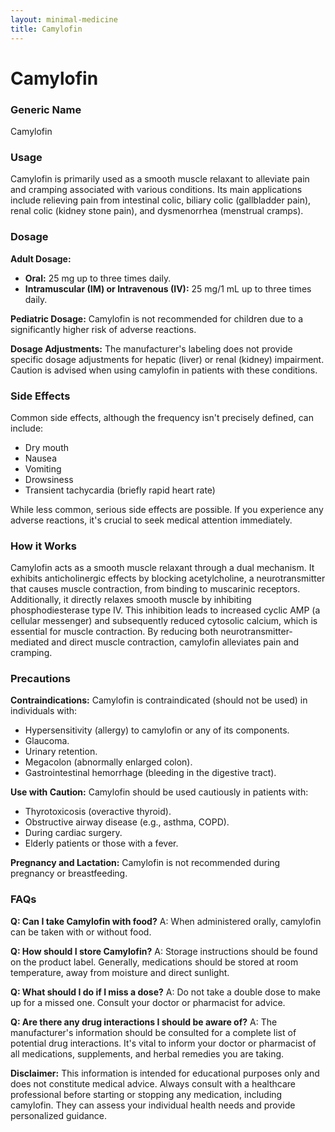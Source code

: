 ```yaml
---
layout: minimal-medicine
title: Camylofin
---
```


# Camylofin
### Generic Name
Camylofin

### Usage
Camylofin is primarily used as a smooth muscle relaxant to alleviate pain and cramping associated with various conditions.  Its main applications include relieving pain from intestinal colic, biliary colic (gallbladder pain), renal colic (kidney stone pain), and dysmenorrhea (menstrual cramps).

### Dosage
**Adult Dosage:**

* **Oral:** 25 mg up to three times daily.
* **Intramuscular (IM) or Intravenous (IV):** 25 mg/1 mL up to three times daily.

**Pediatric Dosage:** Camylofin is not recommended for children due to a significantly higher risk of adverse reactions.

**Dosage Adjustments:** The manufacturer's labeling does not provide specific dosage adjustments for hepatic (liver) or renal (kidney) impairment.  Caution is advised when using camylofin in patients with these conditions.

### Side Effects
Common side effects, although the frequency isn't precisely defined, can include:

* Dry mouth
* Nausea
* Vomiting
* Drowsiness
* Transient tachycardia (briefly rapid heart rate)

While less common, serious side effects are possible.  If you experience any adverse reactions, it's crucial to seek medical attention immediately.

### How it Works
Camylofin acts as a smooth muscle relaxant through a dual mechanism. It exhibits anticholinergic effects by blocking acetylcholine, a neurotransmitter that causes muscle contraction, from binding to muscarinic receptors.  Additionally, it directly relaxes smooth muscle by inhibiting phosphodiesterase type IV. This inhibition leads to increased cyclic AMP (a cellular messenger) and subsequently reduced cytosolic calcium, which is essential for muscle contraction.  By reducing both neurotransmitter-mediated and direct muscle contraction, camylofin alleviates pain and cramping.


### Precautions
**Contraindications:** Camylofin is contraindicated (should not be used) in individuals with:

* Hypersensitivity (allergy) to camylofin or any of its components.
* Glaucoma.
* Urinary retention.
* Megacolon (abnormally enlarged colon).
* Gastrointestinal hemorrhage (bleeding in the digestive tract).

**Use with Caution:**  Camylofin should be used cautiously in patients with:

* Thyrotoxicosis (overactive thyroid).
* Obstructive airway disease (e.g., asthma, COPD).
* During cardiac surgery.
* Elderly patients or those with a fever.


**Pregnancy and Lactation:** Camylofin is not recommended during pregnancy or breastfeeding.

### FAQs

**Q: Can I take Camylofin with food?**
A:  When administered orally, camylofin can be taken with or without food.

**Q: How should I store Camylofin?**
A:  Storage instructions should be found on the product label.  Generally, medications should be stored at room temperature, away from moisture and direct sunlight.

**Q: What should I do if I miss a dose?**
A:  Do not take a double dose to make up for a missed one.  Consult your doctor or pharmacist for advice.

**Q:  Are there any drug interactions I should be aware of?**
A: The manufacturer's information should be consulted for a complete list of potential drug interactions. It's vital to inform your doctor or pharmacist of all medications, supplements, and herbal remedies you are taking.


**Disclaimer:** This information is intended for educational purposes only and does not constitute medical advice.  Always consult with a healthcare professional before starting or stopping any medication, including camylofin.  They can assess your individual health needs and provide personalized guidance.
